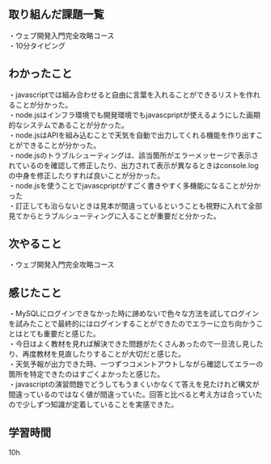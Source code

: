 ## 取り組んだ課題一覧
・ウェブ開発入門完全攻略コース
<br>・10分タイピング

## わかったこと
・javascriptでは組み合わせると自由に言葉を入れることができるリストを作れることが分かった。
<br>・node.jsはインフラ環境でも開発環境でもjavascpriptが使えるようにした画期的なシステムであることが分かった。
<br>・node.jsはAPIを組み込むことで天気を自動で出力してくれる機能を作り出すことができることが分かった。
<br>・node.jsのトラブルシューティングは、該当箇所がエラーメッセージで表示されているのを確認して修正したり、出力されて表示が異なるときはconsole.logの中身を修正したりすれば良いことが分かった。
<br>・node.jsを使うことでjavascpriptがすごく書きやすく多機能になることが分かった
<br>・訂正しても治らないときは見本が間違っているということも視野に入れて全部見てからとラブルシューティングに入ることが重要だと分かった。
## 次やること
・ウェブ開発入門完全攻略コース

## 感じたこと
・MySQLにログインできなかった時に諦めないで色々な方法を試してログインを試みたことで最終的にはログインすることができたのでエラーに立ち向かうことはとても重要だと感じた。
<br>・今日はよく教材を見れば解決できた問題がたくさんあったので一旦流し見したり、再度教材を見直したりすることが大切だと感じた。
<br>・天気予報が出力できた時、一つずつコメントアウトしながら確認してエラーの箇所を特定できたのはすごくよかったと感じた。
<br>・javascriptの演習問題でどうしてもうまくいかなくて答えを見たけれど構文が間違っているのではなく値が間違っていた。回答と比べると考え方は合っていたので少しずつ知識が定着していることを実感できた。

## 学習時間
10h
